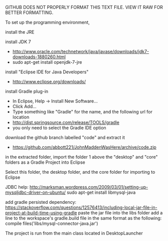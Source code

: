 GITHUB DOES NOT PROPERLY FORMAT THIS TEXT FILE. VIEW IT RAW FOR BETTER FORMATTING.

To set up the programming environment,




install the JRE

install JDK 7

- http://www.oracle.com/technetwork/java/javase/downloads/jdk7-downloads-1880260.html
- sudo apt-get install openjdk-7-jre



install "Eclipse IDE for Java Developers"
- http://www.eclipse.org/downloads/




install Gradle plug-in
- In Eclipse, Help -> Install New Software...
- Click Add...
- Type something like "Gradle" for the name, and the following url for location
- http://dist.springsource.com/release/TOOLS/gradle
- you only need to select the Gradle IDE option




download the github branch labelled "code" and extract it
- https://github.com/abbott221/JohnMaddenWasHere/archive/code.zip




in the extracted folder, import the folder 1 above the "desktop" and "core" folders as a Gradle Project into Eclipse

Select this folder, the desktop folder, and the core folder for importing to Eclipse


JDBC help: http://marksman.wordpress.com/2009/03/01/setting-up-mysqljdbc-driver-on-ubuntu/
sudo apt-get install libmysql-java

add gradle persisted dependency:
https://stackoverflow.com/questions/12576413/including-local-jar-file-in-project-at-build-time-using-gradle
paste the jar file into the libs folder
add a line to the workspace's gradle.build file in the same format as the following:
compile files('libs/mysql-connector-java.jar')


The project is run from the main class located in DesktopLauncher
